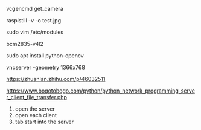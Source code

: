  vcgencmd get_camera
 
 raspistill -v -o test.jpg
 
 
 sudo vim /etc/modules
 
 bcm2835-v4l2
 
 sudo apt install python-opencv
 
 vncserver -geometry 1366x768

https://zhuanlan.zhihu.com/p/46032511

https://www.bogotobogo.com/python/python_network_programming_server_client_file_transfer.php


1. open the server
2. open each client
3. tab start into the server
